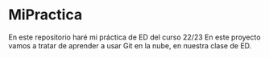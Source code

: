# MiPractica
En este repositorio haré mi práctica de ED del curso 22/23
En este proyecto vamos a tratar de aprender a usar Git en la nube, en nuestra clase de ED.
